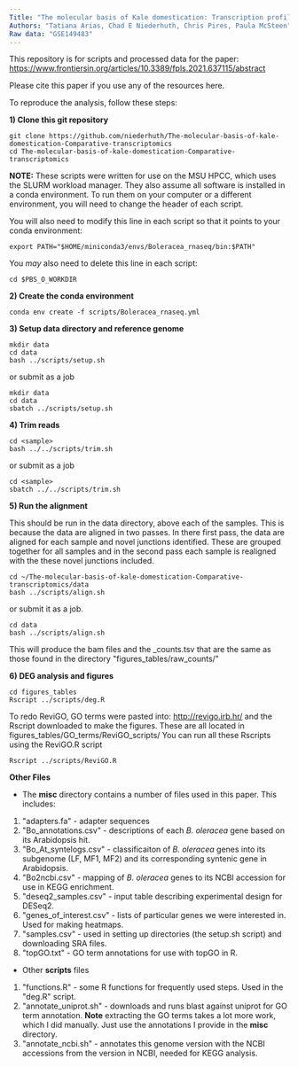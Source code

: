 ```yaml
---
Title: "The molecular basis of Kale domestication: Transcription profiling of developing leaves provides new insights into the evolution of a Brassica oleracea vegetative morphotype"
Authors: "Tatiana Arias, Chad E Niederhuth, Chris Pires, Paula McSteen"
Raw data: "GSE149483"
---
```

This repository is for scripts and processed data for the paper: https://www.frontiersin.org/articles/10.3389/fpls.2021.637115/abstract

Please cite this paper if you use any of the resources here.  

To reproduce the analysis, follow these steps:

**1) Clone this git repository**

```
git clone https://github.com/niederhuth/The-molecular-basis-of-kale-domestication-Comparative-transcriptomics
cd The-molecular-basis-of-kale-domestication-Comparative-transcriptomics
```

**NOTE:** These scripts were written for use on the MSU HPCC, which uses the SLURM workload manager. They also assume all software is installed in a conda environment. To run them on your computer or a different environment, you will need to change the header of each script. 

You will also need to modify this line in each script so that it points to your conda environment:

```
export PATH="$HOME/miniconda3/envs/Boleracea_rnaseq/bin:$PATH"
```

You _may_ also need to delete this line in each script:

```
cd $PBS_O_WORKDIR
```

**2) Create the conda environment**

```
conda env create -f scripts/Boleracea_rnaseq.yml
```

**3) Setup data directory and reference genome**

```
mkdir data
cd data
bash ../scripts/setup.sh
```
or submit as a job

```
mkdir data
cd data
sbatch ../scripts/setup.sh
```

**4) Trim reads**

```
cd <sample>
bash ../../scripts/trim.sh
```

or submit as a job

```
cd <sample>
sbatch ../../scripts/trim.sh
```

**5) Run the alignment**

This should be run in the data directory, above each of the samples. This is because the data are aligned in two passes. In there first pass, the data are aligned for each sample and novel junctions identified. These are grouped together for all samples and in the second pass each sample is realigned with the these novel junctions included.

```
cd ~/The-molecular-basis-of-kale-domestication-Comparative-transcriptomics/data
bash ../scripts/align.sh
```
or submit it as a job.

```
cd data
bash ../scripts/align.sh
```

This will produce the bam files and the <sample>\_counts.tsv that are the same as those found in the directory "figures_tables/raw_counts/"


**6) DEG analysis and figures** 

```
cd figures_tables
Rscript ../scripts/deg.R
```

To redo ReviGO, GO terms were pasted into: http://revigo.irb.hr/ and the Rscript downloaded to make the figures. These are all located in figures_tables/GO_terms/ReviGO_scripts/
You can run all these Rscripts using the ReviGO.R script

```
Rscript ../scripts/ReviGO.R
```

**Other Files**

* The **misc** directory contains a number of files used in this paper. This includes:

1) "adapters.fa" - adapter sequences
2) "Bo_annotations.csv" - descriptions of each _B. oleracea_ gene based on its Arabidopsis hit.
3) "Bo_At_syntelogs.csv" - classificaiton of _B. oleracea_ genes into its subgenome (LF, MF1, MF2) and its corresponding syntenic gene in Arabidopsis.
4) "Bo2ncbi.csv" - mapping of _B. oleracea_ genes to its NCBI accession for use in KEGG enrichment.
5) "deseq2_samples.csv" - input table describing experimental design for DESeq2.
6) "genes_of_interest.csv" - lists of particular genes we were interested in. Used for making heatmaps.
7) "samples.csv" - used in setting up directories (the setup.sh script) and downloading SRA files.
8) "topGO.txt" - GO term annotations for use with topGO in R.

* Other **scripts** files

1) "functions.R" - some R functions for frequently used steps. Used in the "deg.R" script.
2) "annotate_uniprot.sh" - downloads and runs blast against uniprot for GO term annotation. **Note** extracting the GO terms takes a lot more work, which I did manually. Just use the annotations I provide in the **misc** directory.
3) "annotate_ncbi.sh" - annotates this genome version with the NCBI accessions from the version in NCBI, needed for KEGG analysis. 


